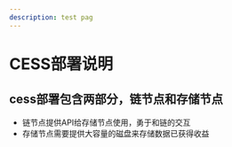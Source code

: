 ```yaml
---
description: test pag
---
```


# CESS部署说明

## cess部署包含两部分，链节点和存储节点

* 链节点提供API给存储节点使用，勇于和链的交互
* 存储节点需要提供大容量的磁盘来存储数据已获得收益

